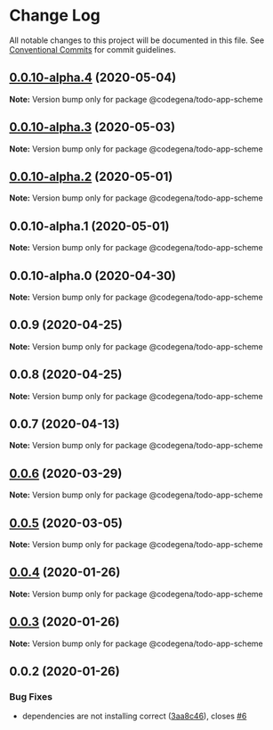 # Change Log

All notable changes to this project will be documented in this file.
See [Conventional Commits](https://conventionalcommits.org) for commit guidelines.

## [0.0.10-alpha.4](https://github.com/koshevy/codegena/compare/@codegena/todo-app-scheme@0.0.10-alpha.3...@codegena/todo-app-scheme@0.0.10-alpha.4) (2020-05-04)

**Note:** Version bump only for package @codegena/todo-app-scheme





## [0.0.10-alpha.3](https://github.com/koshevy/codegena/compare/@codegena/todo-app-scheme@0.0.10-alpha.2...@codegena/todo-app-scheme@0.0.10-alpha.3) (2020-05-03)

**Note:** Version bump only for package @codegena/todo-app-scheme





## [0.0.10-alpha.2](https://github.com/koshevy/codegena/compare/@codegena/todo-app-scheme@0.0.10-alpha.1...@codegena/todo-app-scheme@0.0.10-alpha.2) (2020-05-01)

**Note:** Version bump only for package @codegena/todo-app-scheme





## 0.0.10-alpha.1 (2020-05-01)

**Note:** Version bump only for package @codegena/todo-app-scheme





## 0.0.10-alpha.0 (2020-04-30)

**Note:** Version bump only for package @codegena/todo-app-scheme





## 0.0.9 (2020-04-25)

**Note:** Version bump only for package @codegena/todo-app-scheme





## 0.0.8 (2020-04-25)

**Note:** Version bump only for package @codegena/todo-app-scheme





## 0.0.7 (2020-04-13)

**Note:** Version bump only for package @codegena/todo-app-scheme





## [0.0.6](https://github.com/koshevy/codegena/compare/@codegena/todo-app-scheme@0.0.5...@codegena/todo-app-scheme@0.0.6) (2020-03-29)

**Note:** Version bump only for package @codegena/todo-app-scheme





## [0.0.5](https://github.com/koshevy/codegena/compare/@codegena/todo-app-scheme@0.0.4...@codegena/todo-app-scheme@0.0.5) (2020-03-05)

**Note:** Version bump only for package @codegena/todo-app-scheme





## [0.0.4](https://github.com/koshevy/codegena/compare/@codegena/todo-app-scheme@0.0.3...@codegena/todo-app-scheme@0.0.4) (2020-01-26)

**Note:** Version bump only for package @codegena/todo-app-scheme





## [0.0.3](https://github.com/koshevy/codegena/compare/@codegena/todo-app-scheme@0.0.2...@codegena/todo-app-scheme@0.0.3) (2020-01-26)

**Note:** Version bump only for package @codegena/todo-app-scheme





## 0.0.2 (2020-01-26)


### Bug Fixes

* dependencies are not installing correct ([3aa8c46](https://github.com/koshevy/codegena/commit/3aa8c4600d00fe5af97a22c8f0c803bb5642a1bd)), closes [#6](https://github.com/koshevy/codegena/issues/6)
